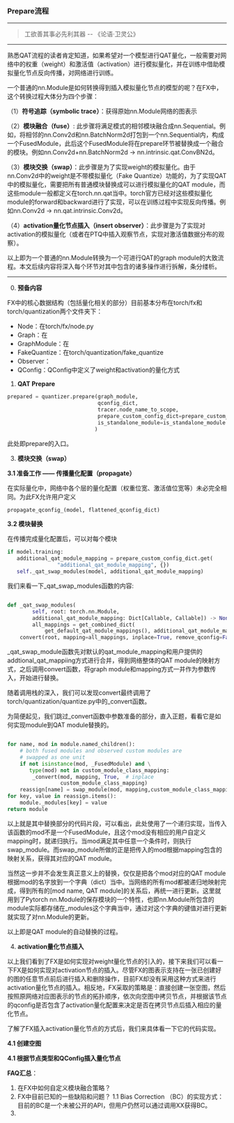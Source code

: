 ### Prepare流程

***

> 工欲善其事必先利其器 -- 《论语·卫灵公》

***

熟悉QAT流程的读者肯定知道，如果希望对一个模型进行QAT量化，一般需要对网络中的权重（weight）和激活值（activation）进行模拟量化，并在训练中借助模拟量化节点反向传播，对网络进行训练。

一个普通的nn.Module是如何转换得到插入模拟量化节点的模型的呢？在FX中，这个转换过程大体分为四个步骤：

（1）**符号追踪（symbolic trace）**：获得原始nn.Module网络的图表示

（2）**模块融合（fuse）**: 此步骤将满足模式的相邻模块融合成nn.Sequential。例如，将相邻的nn.Conv2d和nn.BatchNorm2d打包到一个nn.Sequential内，构成一个FusedModule，此后这个FusedModule将在prepare环节被替换成一个融合的模块。例如nn.Conv2d+nn.BatchNorm2d -> nn.intrinsic.qat.ConvBN2d。

（3）**模块交换（swap）**：此步骤是为了实现weight的模拟量化。由于nn.Conv2d中的weight是不带模拟量化（Fake Quantize）功能的，为了实现QAT中的模拟量化，需要把所有普通模块替换成可以进行模拟量化的QAT module，而这些module一般都定义在torch.nn.qat当中。torch官方已经对这些模拟量化module的forward和backward进行了实现，可以在训练过程中实现反向传播。例如nn.Conv2d -> nn.qat.intrinsic.Conv2d。

（4）**activation量化节点插入（insert observer）**：此步骤是为了实现对activation的模拟量化（或者在PTQ中插入观察节点，实现对激活值数据分布的观察）。

以上即为一个普通的nn.Module转换为一个可进行QAT的graph module的大致流程。本文后续内容将深入每个环节对其中包含的诸多操作进行拆解，条分缕析。

***

0. **预备内容**
   
FX中的核心数据结构（包括量化相关的部分）目前基本分布在torch/fx和torch/quantization两个文件夹下：
   - Node：在torch/fx/node.py
   - Graph：在
   - GraphModule：在
   - FakeQuantize：在torch/quantization/fake_quantize
   - Observer：
   - QConfig：QConfig中定义了weight和activation的量化方式

1. **QAT Prepare**

```python
prepared = quantizer.prepare(graph_module, 
                             qconfig_dict,
                             tracer.node_name_to_scope,
                             prepare_custom_config_dict=prepare_custom_config_dict,
                             is_standalone_module=is_standalone_module
                            )
```

此处即prepare的入口。


3. **模块交换（swap）**

**3.1 准备工作 —— 传播量化配置（propagate）**
    
在实际量化中，网络中各个层的量化配置（权重位宽、激活值位宽等）未必完全相同。为此FX允许用户定义

```python
propagate_qconfig_(model, flattened_qconfig_dict)
```

**3.2 模块替换**

在传播完成量化配置后，可以对每个模块

```python
if model.training:
   additional_qat_module_mapping = prepare_custom_config_dict.get(
                "additional_qat_module_mapping", {})
   self._qat_swap_modules(model, additional_qat_module_mapping)
```

我们来看一下_qat_swap_modules函数的内容:
```python

def _qat_swap_modules(
        self, root: torch.nn.Module,
        additional_qat_module_mapping: Dict[Callable, Callable]) -> None:
        all_mappings = get_combined_dict(
            get_default_qat_module_mappings(), additional_qat_module_mapping)
    convert(root, mapping=all_mappings, inplace=True, remove_qconfig=False)

```

_qat_swap_module函数先对默认的qat_module_mapping和用户提供的addtional_qat_mappiing方式进行合并，得到网络整体的QAT module的映射方式，之后调用convert函数，将graph module和mapping方式一并作为参数传入，开始进行替换。

随着调用栈的深入，我们可以发现convert最终调用了torch/quantization/quantize.py中的_convert函数。

为简便起见，我们跳过_convert函数中参数准备的部分，直入正题，看看它是如何实现module到QAT module替换的。

```python

for name, mod in module.named_children():
    # both fused modules and observed custom modules are
    # swapped as one unit
    if not isinstance(mod, _FusedModule) and \
       type(mod) not in custom_module_class_mapping:
        _convert(mod, mapping, True,  # inplace
                 custom_module_class_mapping)
    reassign[name] = swap_module(mod, mapping,custom_module_class_mapping)
for key, value in reassign.items():
    module._modules[key] = value
return module

```

以上就是其中替换部分的代码片段，可以看出，此处使用了一个递归实现，当传入该函数的mod不是一个FusedModule，且这个mod没有相应的用户自定义mapping时，就递归执行。当mod满足其中任意一个条件时，则执行swap_module。而swap_module所做的正是把传入的mod根据mapping包含的映射关系，获得其对应的QAT module。

当然这一步并不会发生真正意义上的替换，仅仅是把各个mod对应的QAT module根据mod的名字放到一个字典（dict）当中。当网络的所有mod都被递归地映射完成，得到所有的[mod name, QAT module]的关系后，再统一进行更新。这里就用到了Pytorch nn.Module的保存模块的一个特性，也即nn.Module所包含的module实际都存储在_modules这个字典当中，通过对这个字典的键值对进行更新就实现了对nn.Module的更新。

以上即是QAT module的自动替换的过程。



4. **activation量化节点插入**

以上我们看到了FX是如何实现对weight量化节点的引入的，接下来我们可以看一下FX是如何实现对activation节点的插入。尽管FX的图表示支持在一张已创建好的图的任意节点前后进行插入和删除操作，目前FX却没有采用这种方式来进行activation量化节点的插入。相反地，FX采取的策略是：直接创建一张空图，然后按照原网络对应图表示的节点的拓扑顺序，依次向空图中拷贝节点，并根据该节点的qconfig是否包含了activation量化配置来决定是否在拷贝节点后插入相应的量化节点。

了解了FX插入activation量化节点的方式后，我们来具体看一下它的代码实现。

**4.1 创建空图**




**4.1 根据节点类型和QConfig插入量化节点**



**FAQ汇总**：

1. 在FX中如何自定义模块融合策略？
2. FX中目前已知的一些缺陷和问题？
   1.1 Bias Correction （BC）的实现方式：目前的BC是一个未被公开的API，但用户仍然可以通过调用XX获得BC。
3. 